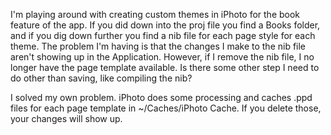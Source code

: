 I'm playing around with creating custom themes in iPhoto for the book feature of the app.  If you did down into the proj file you find a Books folder, and if you dig down further you find a nib file for each page style for each theme.  The problem I'm having is that the changes I make to the nib file aren't showing up in the Application.  However, if I remove the nib file, I no longer have the page template available.  Is there some other step I need to do other than saving, like compiling the nib?  

I solved my own problem.  iPhoto does some processing and caches .ppd files for each page template in     ~/Caches/iPhoto Cache.  If you delete those, your changes will show up.